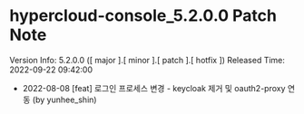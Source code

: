 # hypercloud-console_5.2.0.0 Patch Note

Version Info: 5.2.0.0 ([ major ].[ minor ].[ patch ].[ hotfix ])
Released Time: 2022-09-22 09:42:00

- 2022-08-08 [feat] 로그인 프로세스 변경 - keycloak 제거 및 oauth2-proxy 연동 (by yunhee_shin) 

